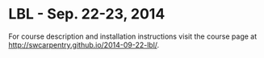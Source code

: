 LBL - Sep. 22-23, 2014
======================

For course description and installation instructions visit
the course page at http://swcarpentry.github.io/2014-09-22-lbl/.
